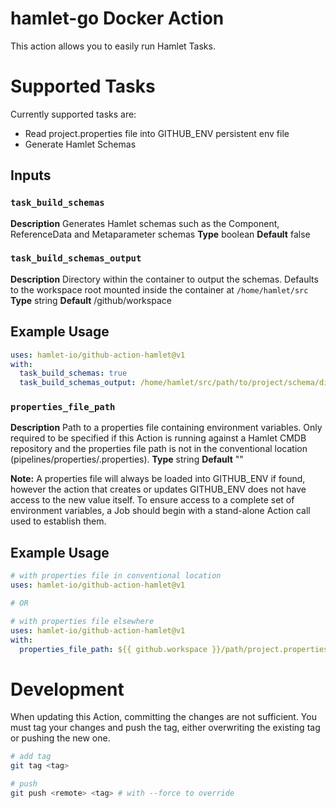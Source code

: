 # hamlet-go Docker Action

This action allows you to easily run Hamlet Tasks.

# Supported Tasks

Currently supported tasks are:

* Read project.properties file into GITHUB_ENV persistent env file
* Generate Hamlet Schemas


## Inputs

### `task_build_schemas`

**Description** Generates Hamlet schemas such as the Component, ReferenceData and Metaparameter schemas
**Type** boolean
**Default** false

### `task_build_schemas_output`

**Description** Directory within the container to output the schemas. Defaults to the workspace root mounted inside the container at `/home/hamlet/src`
**Type** string
**Default** /github/workspace

## Example Usage

```yaml
uses: hamlet-io/github-action-hamlet@v1
with:
  task_build_schemas: true
  task_build_schemas_output: /home/hamlet/src/path/to/project/schema/directory
```

### `properties_file_path`

**Description** Path to a properties file containing environment variables. Only required to be specified if this Action is running against a Hamlet CMDB repository and the properties file path is not in the conventional location (pipelines/properties/<project>.properties).
**Type** string
**Default** ""

**Note:** A properties file will always be loaded into GITHUB_ENV if found, however the action that creates or updates GITHUB_ENV does not have access to the new value itself. To ensure access to a complete set of environment variables, a Job should begin with a stand-alone Action call used to establish them.

## Example Usage

```yaml
# with properties file in conventional location
uses: hamlet-io/github-action-hamlet@v1

# OR

# with properties file elsewhere
uses: hamlet-io/github-action-hamlet@v1
with:
  properties_file_path: ${{ github.workspace }}/path/project.properties
```

# Development

When updating this Action, committing the changes are not sufficient. You must tag your changes and push the tag, either overwriting the existing tag or pushing the new one.

```bash
# add tag
git tag <tag>

# push
git push <remote> <tag> # with --force to override

```